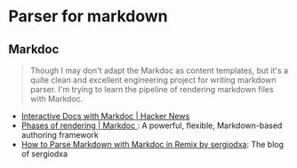 # Parser for markdown

## Markdoc

> Though I may don't adapt the Markdoc as content templates, but it's a quite clean and excellent engineering project for writing markdown parser. I'm trying to learn the pipeline of rendering markdown files with Markdoc.

- [Interactive Docs with Markdoc | Hacker News](https://news.ycombinator.com/item?id=32835751)
- [Phases of rendering | Markdoc ](https://markdoc.dev/docs/render): A powerful, flexible, Markdown-based authoring framework
- [How to Parse Markdown with Markdoc in Remix by sergiodxa](https://sergiodxa.com/tutorials/parse-markdown-with-markdoc-in-remix): The blog of sergiodxa
